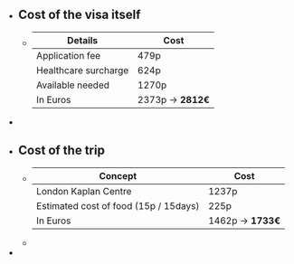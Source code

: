 - ## Cost of the visa itself
	- | Details | Cost |
	  | --- | --- |
	  | Application fee| 479p |
	  | Healthcare surcharge | 624p |
	  | Available needed | 1270p |
	  | In Euros | 2373p -> **2812€** |
-
- ## Cost of the trip
	- | Concept | Cost |
	  | --- | --- |
	  | London Kaplan Centre | 1237p |
	  | Estimated cost of food (15p / 15days) | 225p |
	  | In Euros | 1462p -> **1733€** |
	-
-